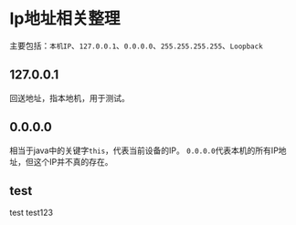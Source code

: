 # Ip地址相关整理

主要包括：`本机IP`、`127.0.0.1`、`0.0.0.0`、`255.255.255.255`、`Loopback`

## 127.0.0.1

回送地址，指本地机，用于测试。

## 0.0.0.0

相当于java中的关键字`this`，代表当前设备的IP。
`0.0.0.0`代表本机的所有IP地址，但这个IP并不真的存在。

## test

test
test123

